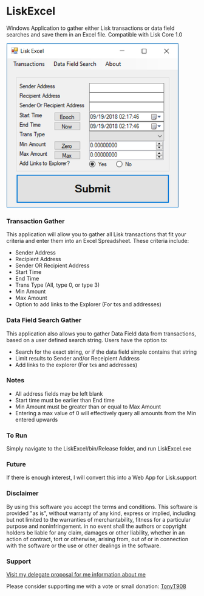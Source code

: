 # LiskExcel
Windows Application to gather either Lisk transactions or data field searches and save them in an Excel file. Compatible with Lisk Core 1.0

![LiskExcel](https://github.com/MorinelloA/LiskExcel/blob/master/images/main.png?raw=true)

### Transaction Gather

This application will allow you to gather all Lisk transactions that fit your criteria and enter them into an Excel Spreadsheet. These criteria include:

- Sender Address
- Recipient Address
- Sender OR Recipient Address
- Start Time
- End Time
- Trans Type (All, type 0, or type 3)
- Min Amount
- Max Amount
- Option to add links to the Explorer (For txs and addresses)

### Data Field Search Gather

This application also allows you to gather Data Field data from transactions, based on a user defined search string. Users have the option to:

- Search for the exact string, or if the data field simple contains that string
- Limit results to Sender and/or Receipient Address
- Add links to the explorer (For txs and addresses)

### Notes

- All address fields may be left blank
- Start time must be earlier than End time
- Min Amount must be greater than or equal to Max Amount
- Entering a max value of 0 will effectively query all amounts from the Min entered upwards

### To Run

Simply navigate to the LiskExcel/bin/Release folder, and run LiskExcel.exe

### Future

If there is enough interest, I will convert this into a Web App for Lisk.support

### Disclaimer

By using this software you accept the terms and conditions. This software is provided "as is", without warranty of any kind, express or implied, including but not limited to the warranties of merchantability, fitness for a particular purpose and noninfringement. in no event shall the authors or copyright holders be liable for any claim, damages or other liability, whether in an action of contract, tort or otherwise, arising from, out of or in connection with the software or the use or other dealings in the software.

### Support

[Visit my delegate proposal for me information about me](https://www.tonyt908.com)

Please consider supporting me with a vote or small donation: [TonyT908](https://explorer.lisk.io/address/15297866638783057016L)
